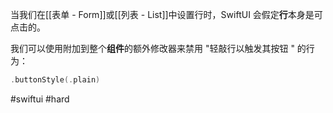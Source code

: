 当我们在[[表单 - Form]]或[[列表 - List]]中设置行时，SwiftUI 会假定**行**本身是可点击的。

我们可以使用附加到整个**组件**的额外修改器来禁用 "轻敲行以触发其按钮 " 的行为：

```swift
.buttonStyle(.plain)
```

#swiftui #hard 